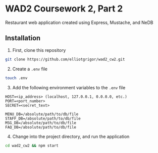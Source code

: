 # WAD2 Coursework 2, Part 2
Restaurant web application created using Express, Mustache, and NeDB

## Installation
1. First, clone this repository
```bash
git clone https://github.com/elliotgrigor/wad2_cw2.git
```

2. Create a `.env` file
```bash
touch .env
```

3. Add the following environment variables to the `.env` file
```
HOST=<ip_address> (localhost, 127.0.0.1, 0.0.0.0, etc.)
PORT=<port_number>
SECRET=<secret_text>

MENU_DB=/absolute/path/to/db/file
STAFF_DB=/absolute/path/to/db/file
MSG_DB=/absolute/path/to/db/file
FAQ_DB=/absolute/path/to/db/file
```

4. Change into the project directory, and run the application
```bash
cd wad2_cw2 && npm start
```
